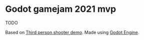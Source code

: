 # Godot gamejam 2021 mvp


TODO


Based on [Third person shooter demo](https://github.com/godotengine/tps-demo).
Made using [Godot Engine](https://godotengine.org).
